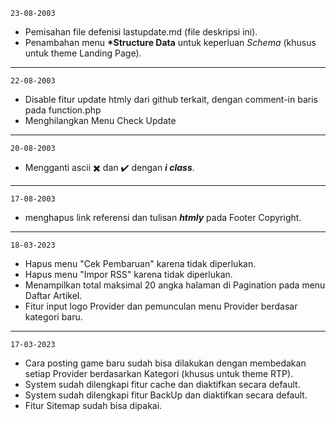 <code>23-08-2003</code>

- Pemisahan file defenisi lastupdate.md (file deskripsi ini).
- Penambahan menu <b>*Structure Data</b> untuk keperluan *Schema* (khusus untuk theme Landing Page).
<hr>

<code>22-08-2003</code>

- Disable fitur update htmly dari github terkait, dengan comment-in baris pada function.php
- Menghilangkan Menu Check Update
<hr>

<code>20-08-2003</code>

- Mengganti ascii ✖️ dan ✔️ dengan <b>*i class*</b>.
<hr>

<code>17-08-2003</code>

- menghapus link referensi dan tulisan <b>*htmly*</b> pada Footer Copyright.
<hr>

<code>18-03-2023</code>

- Hapus menu "Cek Pembaruan" karena tidak diperlukan.
- Hapus menu "Impor RSS" karena tidak diperlukan.
- Menampilkan total maksimal 20 angka halaman di Pagination pada menu Daftar Artikel.
- Fitur input logo Provider dan pemunculan menu Provider berdasar kategori baru.
<hr>

<code>17-03-2023</code>

- Cara posting game baru sudah bisa dilakukan dengan membedakan setiap Provider berdasarkan Kategori (khusus untuk theme RTP).
- System sudah dilengkapi fitur cache dan diaktifkan secara default.
- System sudah dilengkapi fitur BackUp dan diaktifkan secara default.
- Fitur Sitemap sudah bisa dipakai.
